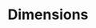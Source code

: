 ---
bigquery: https://console.cloud.google.com/bigquery?p=covid-19-dimensions-ai&page=table&d=data&t=publications
contributors: Digital Science, https://www.digital-science.com/
cost: Free for personal, non-commercial use.
description: Dimensions contains more than 100 million publications, ranging from
  articles published in scholarly journals, books and book chapters, to preprints
  and conference proceedings. All publications are contextualized with linked data
  sets, funding, publications, patents, clinical trials, and policy documents. You
  can also view associated categories, funders, institutions, and researcher profiles.
documentation: https://docs.dimensions.ai/bigquery/index.html
last_edit: 04/05/2022, 11:50:11
location: https://www.dimensions.ai/products/free/
maintained_by: Digital Science, https://www.digital-science.com/
schema_fields:
- foa_number
- original_assignee
- funder_org_acronyms
- email_address
- research_org_cities
- category_hra
- external_ids
- current_assignee
- category_icrp_ct
- brief_title
- concepts
- funder_org
- license
- original_abstract
- research_org_countries
- active_years
- funding_chf
- volume
- current_assignee_countries
- categories
- legal_status
- linkout
- pages
- original_title
- funding_eur
- pmcid
- open_access_categories_v2
- citation_string
- repository_name
- funding_cad
- registry
- description
- associated_publication_arxiv_id
- funding_gbp
- date_print
- publication_year
- source_id
- funding_cny
- funding_details
- associated_grant_ids
- family_members_ids
- issue
- investigators
- granted_date
- funding_nzd
- citations
- language
- address
- current_assignee_orgs
- granted_year
- mesh_headings
- metrics
- year
- original_assignee_orgs
- assignee_orgs
- funder_countries
- application_number
- acronym
- funding_aud
- wikipedia_url
- grant_number
- pmid
- category_hrcs_hc
- category_hrcs_rac
- isbn
- research_org_state_codes
- resulting_publication_ids
- book_series_title
- established
- date_inserted
- gender
- filing_date
- cpc
- family_count
- category_rcdc
- date_modified
- ipcr
- abstract
- embargo_date
- labels
- date_normal
- acronyms
- funder_org_countries
- category_uoa
- start_year
- funder_org_cities
- filing_status
- links
- date_online
- relationships
- id
- name
- repository_url
- family_id
- acknowledgements
- conference
- kind
- conditions
- subtitles
- proceedings_title
- eisbn
- jurisdiction
- clinical_trial_ids
- citations_count
- parent_id
- associated_publication_id
- priority_date
- start_date
- publication_ids
- research_org_country_names
- supporting_grant_ids
- repository_id
- expiration_date
- research_org_state_names
- interventions
- end_date
- publisher
- aliases
- funder_org_state_codes
- mesh_terms
- research_orgs
- filing_year
- journal
- date
- category_icrp_cso
- title
- reference_ids
- research_org_city_names
- type
- funding_amount
- publication_date
- end_year
- organisation_details
- category_for
- phase
- altmetrics
- funder_orgs
- book_title
- priority_year
- category_bra
- original_assignee_countries
- researcher_ids
- category_sdg
- open_access_categories
- doi
- legal_events
- cited_by_ids
- associated_publication_doi
- patent_ids
- assignee_countries
- inventor_names
- expiration_year
- authors
- funding_usd
- funding_currency
- funding_jpy
- types
- status
- arxiv_id
- resulting_publication_doi
- date_imported_gbq
- journal_lists
- editors
- associated_publication_pmid
- created_date
shortname: dimensions
tags:
- scholarly literature
- patents
- funding
- clinical trials
- academic profiles
terms_of_use: 'Use of both the Dimensions COVID-19 dataset and full Dimensions dataset
  are subject to the Dimensions Terms of use: https://www.dimensions.ai/policies-terms-legal '
title: Dimensions
uuid: dcff88bd-fe6b-4fdb-8159-809bf9d7bc1c
---